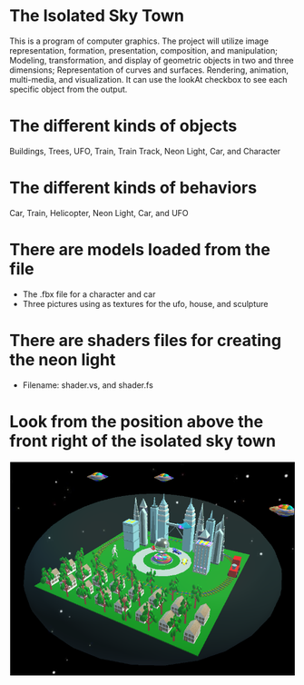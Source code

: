 # The Isolated Sky Town

This is a program of computer graphics. The project will utilize image representation, formation, presentation, composition, and manipulation; Modeling, transformation, and display of geometric objects in two and three dimensions; Representation of curves and surfaces. Rendering, animation, multi-media, and visualization. It can use the lookAt checkbox to see each specific object from the output. 

# The different kinds of objects 
   Buildings, Trees, UFO, Train, Train Track, Neon Light, Car, and Character

# The different kinds of behaviors
   Car, Train, Helicopter, Neon Light, Car, and UFO

# There are models loaded from the file
   - The .fbx file for a character and car
   - Three pictures using as textures for the ufo, house, and sculpture

# There are shaders files for creating the neon light
   - Filename: shader.vs, and shader.fs

# Look from the position above the front right of the isolated sky town
![Getting Started](./images/output.PNG)
 
